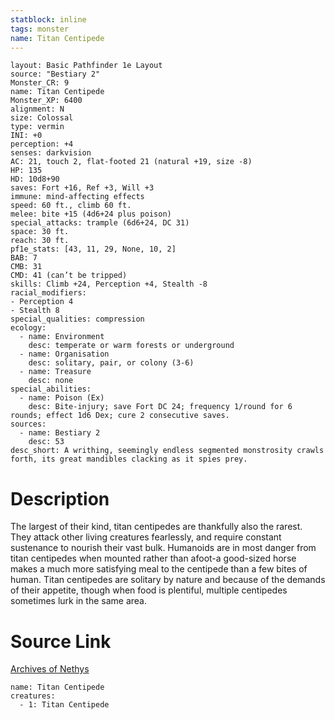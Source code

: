 ```yaml
---
statblock: inline
tags: monster
name: Titan Centipede
---
```

```statblock
layout: Basic Pathfinder 1e Layout
source: "Bestiary 2"
Monster_CR: 9
name: Titan Centipede
Monster_XP: 6400
alignment: N
size: Colossal
type: vermin
INI: +0
perception: +4
senses: darkvision
AC: 21, touch 2, flat-footed 21 (natural +19, size -8)
HP: 135
HD: 10d8+90
saves: Fort +16, Ref +3, Will +3
immune: mind-affecting effects
speed: 60 ft., climb 60 ft.
melee: bite +15 (4d6+24 plus poison)
special_attacks: trample (6d6+24, DC 31)
space: 30 ft.
reach: 30 ft.
pf1e_stats: [43, 11, 29, None, 10, 2]
BAB: 7
CMB: 31
CMD: 41 (can’t be tripped)
skills: Climb +24, Perception +4, Stealth -8
racial_modifiers:
- Perception 4
- Stealth 8
special_qualities: compression
ecology:
  - name: Environment
    desc: temperate or warm forests or underground
  - name: Organisation
    desc: solitary, pair, or colony (3-6)
  - name: Treasure
    desc: none
special_abilities:
  - name: Poison (Ex)
    desc: Bite-injury; save Fort DC 24; frequency 1/round for 6 rounds; effect 1d6 Dex; cure 2 consecutive saves.
sources:
  - name: Bestiary 2
    desc: 53
desc_short: A writhing, seemingly endless segmented monstrosity crawls forth, its great mandibles clacking as it spies prey. 
```
# Description
The largest of their kind, titan centipedes are thankfully also the rarest. They attack other living creatures fearlessly, and require constant sustenance to nourish their vast bulk. Humanoids are in most danger from titan centipedes when mounted rather than afoot-a good-sized horse makes a much more satisfying meal to the centipede than a few bites of human. Titan centipedes are solitary by nature and because of the demands of their appetite, though when food is plentiful, multiple centipedes sometimes lurk in the same area.
# Source Link
[Archives of Nethys](https://aonprd.com/MonsterDisplay.aspx?ItemName=Titan%20Centipede)
```encounter-table
name: Titan Centipede
creatures:
  - 1: Titan Centipede
```
